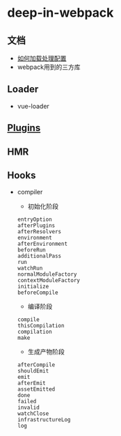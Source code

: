 # deep-in-webpack


## 文档

- [如何加载处理配置](./docs/如何加载处理配置/加载配置.md)
- webpack用到的三方库

## Loader
- vue-loader

## [Plugins](./docs/Plugins/README.md)

## HMR

## Hooks
- compiler
  -  初始化阶段
  ```
  entryOption
  afterPlugins
  afterResolvers
  environment
  afterEnvironment
  beforeRun
  additionalPass
  run
  watchRun
  normalModuleFactory
  contextModuleFactory
  initialize
  beforeCompile
  ```
  
  -  编译阶段
  ```
  compile
  thisCompilation
  compilation
  make
  ```
  
  -  生成产物阶段
  ```
  afterCompile
  shouldEmit
  emit
  afterEmit
  assetEmitted
  done
  failed
  invalid
  watchClose
  infrastructureLog
  log
  ```


